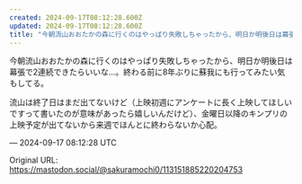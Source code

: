 ```yaml
---
created: 2024-09-17T08:12:28.600Z
updated: 2024-09-17T08:12:28.600Z
title: "今朝流山おおたかの森に行くのはやっぱり失敗しちゃったから、明日か明後日は幕張で2[...]"
---
```


<p>今朝流山おおたかの森に行くのはやっぱり失敗しちゃったから、明日か明後日は幕張で2連続できたらいいな…。終わる前に8年ぶりに蘇我にも行ってみたい気もしてる。</p><p>流山は終了日はまだ出てないけど（上映初週にアンケートに長く上映してほしいですって書いたのが意味があったら嬉しいんだけど）、金曜日以降のキンプリの上映予定が出てないから来週でほんとに終わらないか心配。</p>

&mdash; 2024-09-17 08:12:28 UTC

Original URL: https://mastodon.social/@sakuramochi0/113151885220204753
